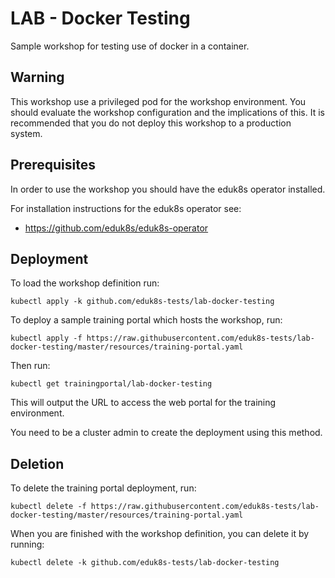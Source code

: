 LAB - Docker Testing
====================

Sample workshop for testing use of docker in a container.

Warning
-------

This workshop use a privileged pod for the workshop environment. You should
evaluate the workshop configuration and the implications of this. It is
recommended that you do not deploy this workshop to a production system.

Prerequisites
-------------

In order to use the workshop you should have the eduk8s operator installed.

For installation instructions for the eduk8s operator see:

* https://github.com/eduk8s/eduk8s-operator

Deployment
----------

To load the workshop definition run:

```
kubectl apply -k github.com/eduk8s-tests/lab-docker-testing
```

To deploy a sample training portal which hosts the workshop, run:

```
kubectl apply -f https://raw.githubusercontent.com/eduk8s-tests/lab-docker-testing/master/resources/training-portal.yaml
```

Then run:

```
kubectl get trainingportal/lab-docker-testing
```

This will output the URL to access the web portal for the training environment.

You need to be a cluster admin to create the deployment using this method.

Deletion
--------

To delete the training portal deployment, run:

```
kubectl delete -f https://raw.githubusercontent.com/eduk8s-tests/lab-docker-testing/master/resources/training-portal.yaml
```

When you are finished with the workshop definition, you can delete it by running:

```
kubectl delete -k github.com/eduk8s-tests/lab-docker-testing
